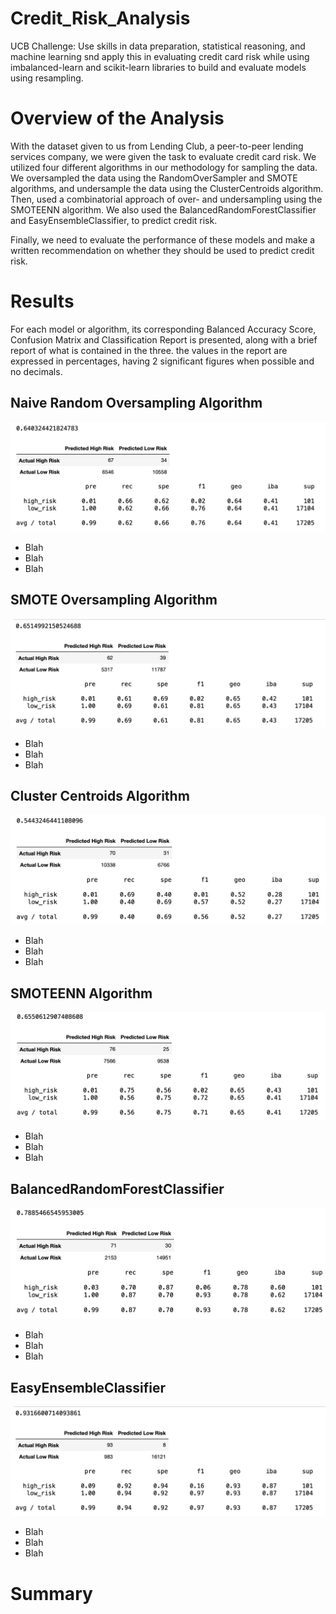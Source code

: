 # Credit_Risk_Analysis
UCB Challenge: Use skills in data preparation, statistical reasoning, and machine learning snd apply this in evaluating credit card risk while using imbalanced-learn and scikit-learn libraries to build and evaluate models using resampling.
 
# Overview of the Analysis 
With the dataset given to us from Lending Club, a peer-to-peer lending services company, we were given the task to evaluate credit card risk. We utilized four different algorithms in our methodology for sampling the data. We oversampled the data using the RandomOverSampler and SMOTE algorithms, and undersample the data using the ClusterCentroids algorithm. Then, used a combinatorial approach of over- and undersampling using the SMOTEENN algorithm. We also used the BalancedRandomForestClassifier and EasyEnsembleClassifier, to predict credit risk. 

Finally, we need to evaluate the performance of these models and make a written recommendation on whether they should be used to predict credit risk.


# Results
For each model or algorithm, its corresponding Balanced Accuracy Score, Confusion Matrix and Classification Report is presented, along with a brief report of what is contained in the three. the values in the report are expressed in percentages, having 2 significant figures when possible and no decimals.

## Naive Random Oversampling Algorithm
![Naive_Random_Oversampling_Algorithm](resources/NROA.png)
* Blah
* Blah
* Blah

## SMOTE Oversampling Algorithm
![SMOTE_Oversampling_Algorithm](resources/SMOTE.png)
* Blah
* Blah
* Blah

## Cluster Centroids Algorithm
![Cluster_Centroids_Algorithm](resources/CCA.png)
* Blah
* Blah
* Blah

## SMOTEENN Algorithm
![SMOTEENN_Algorithm](resources/SMOTEENN.png)
* Blah
* Blah
* Blah

## BalancedRandomForestClassifier
![BalancedRandomForestClassifie](resources/BRFC.png)
* Blah
* Blah
* Blah

## EasyEnsembleClassifier
![EasyEnsembleClassifier](resources/EEC.png)
* Blah
* Blah
* Blah

# Summary
